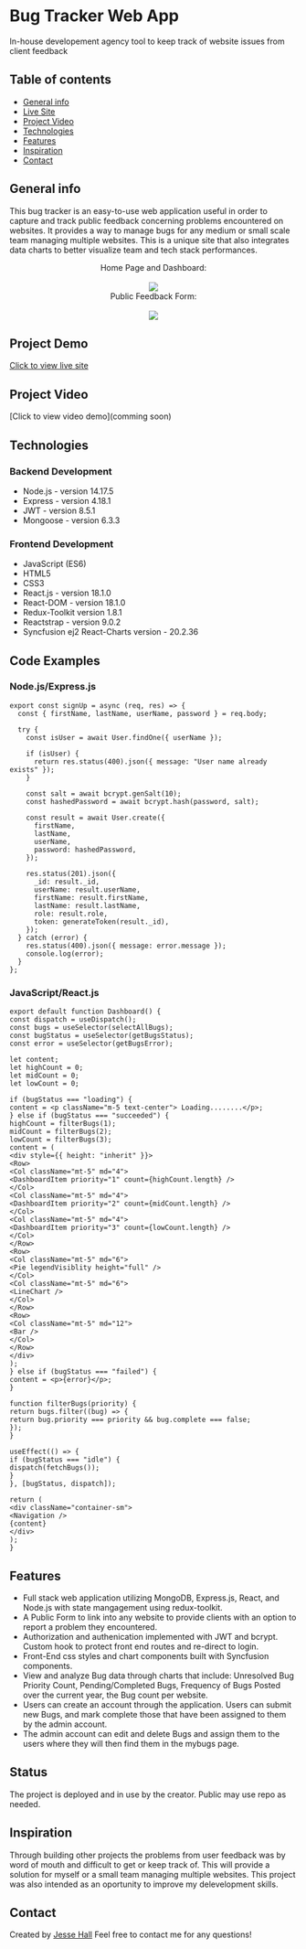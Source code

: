 # Bug Tracker Web App

In-house developement agency tool to keep track of website issues from client feedback

## Table of contents

- [General info](#general-info)
- [Live Site](#project-demo)
- [Project Video](#project-video)
- [Technologies](#technologies)
- [Features](#features)
- [Inspiration](#inspiration)
- [Contact](#contact)

## General info

This bug tracker is an easy-to-use web application useful in order to capture and track public feedback concerning problems encountered on websites. It provides a way to manage bugs for any medium or small scale team managing multiple websites. This is a unique site that also integrates data charts to better visualize team and tech stack performances.

<div align="center">Home Page and Dashboard: </div>
<br/>
<div align="center">
<kbd>
<img src="./capture.png">
</kbd>
</div>
<div align="center">Public Feedback Form: </div>
<br/>
<div align="center">
<kbd>
<img src="./capture2.png">
</kbd>
</div>

## Project Demo

[Click to view live site](https://62c1be1a7a230426936e3163--bug-tracker-mern-app.netlify.app/user/login)

## Project Video

[Click to view video demo](comming soon)

## Technologies

### Backend Development

- Node.js - version 14.17.5
- Express - version 4.18.1
- JWT - version 8.5.1
- Mongoose - version 6.3.3

### Frontend Development

- JavaScript (ES6)
- HTML5
- CSS3
- React.js - version 18.1.0
- React-DOM - version 18.1.0
- Redux-Toolkit version 1.8.1
- Reactstrap - version 9.0.2
- Syncfusion ej2 React-Charts version - 20.2.36

## Code Examples

### Node.js/Express.js

```Node
export const signUp = async (req, res) => {
  const { firstName, lastName, userName, password } = req.body;

  try {
    const isUser = await User.findOne({ userName });

    if (isUser) {
      return res.status(400).json({ message: "User name already exists" });
    }

    const salt = await bcrypt.genSalt(10);
    const hashedPassword = await bcrypt.hash(password, salt);

    const result = await User.create({
      firstName,
      lastName,
      userName,
      password: hashedPassword,
    });

    res.status(201).json({
      _id: result._id,
      userName: result.userName,
      firstName: result.firstName,
      lastName: result.lastName,
      role: result.role,
      token: generateToken(result._id),
    });
  } catch (error) {
    res.status(400).json({ message: error.message });
    console.log(error);
  }
};
```

### JavaScript/React.js

```
export default function Dashboard() {
const dispatch = useDispatch();
const bugs = useSelector(selectAllBugs);
const bugStatus = useSelector(getBugsStatus);
const error = useSelector(getBugsError);

let content;
let highCount = 0;
let midCount = 0;
let lowCount = 0;

if (bugStatus === "loading") {
content = <p className="m-5 text-center"> Loading........</p>;
} else if (bugStatus === "succeeded") {
highCount = filterBugs(1);
midCount = filterBugs(2);
lowCount = filterBugs(3);
content = (
<div style={{ height: "inherit" }}>
<Row>
<Col className="mt-5" md="4">
<DashboardItem priority="1" count={highCount.length} />
</Col>
<Col className="mt-5" md="4">
<DashboardItem priority="2" count={midCount.length} />
</Col>
<Col className="mt-5" md="4">
<DashboardItem priority="3" count={lowCount.length} />
</Col>
</Row>
<Row>
<Col className="mt-5" md="6">
<Pie legendVisiblity height="full" />
</Col>
<Col className="mt-5" md="6">
<LineChart />
</Col>
</Row>
<Row>
<Col className="mt-5" md="12">
<Bar />
</Col>
</Row>
</div>
);
} else if (bugStatus === "failed") {
content = <p>{error}</p>;
}

function filterBugs(priority) {
return bugs.filter((bug) => {
return bug.priority === priority && bug.complete === false;
});
}

useEffect(() => {
if (bugStatus === "idle") {
dispatch(fetchBugs());
}
}, [bugStatus, dispatch]);

return (
<div className="container-sm">
<Navigation />
{content}
</div>
);
}

```

## Features

- Full stack web application utilizing MongoDB, Express.js, React, and Node.js with state mangagement using redux-toolkit.
- A Public Form to link into any website to provide clients with an option to report a problem they encountered.
- Authorization and authenication implemented with JWT and bcrypt. Custom hook to protect front end routes and re-direct to login.
- Front-End css styles and chart components built with Syncfusion components.
- View and analyze Bug data through charts that include: Unresolved Bug Priority Count, Pending/Completed Bugs, Frequency of Bugs Posted over the current year, the Bug count per website.
- Users can create an account through the application. Users can submit new Bugs, and mark complete those that have been assigned to them by the admin account.
- The admin account can edit and delete Bugs and assign them to the users where they will then find them in the mybugs page.

## Status

The project is deployed and in use by the creator. Public may use repo as needed.

## Inspiration

Through building other projects the problems from user feedback was by word of mouth and difficult to get or keep track of. This will provide a solution for myself or a small team managing multiple websites. This project was also intended as an oportunity to improve my delevelopment skills.

## Contact

Created by [Jesse Hall](https://www.linkedin.com/in/jessehall/)
Feel free to contact me for any questions!

```

```
